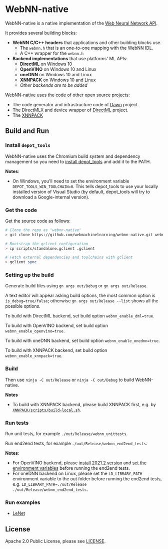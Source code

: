 # WebNN-native

WebNN-native is a native implementation of the [Web Neural Network API](https://webmachinelearning.github.io/webnn/).

It provides several building blocks:

 - **WebNN C/C++ headers** that applications and other building blocks use.
   - The `webnn.h` that is an one-to-one mapping with the WebNN IDL.
   - A C++ wrapper for the `webnn.h`
 - **Backend implementations** that use platforms' ML APIs:
   - **DirectML** on Windows 10
   - **OpenVINO** on Windows 10 and Linux
   - **oneDNN** on Windows 10 and Linux
   - **XNNPACK** on Windows 10 and Linux
   - _Other backends are to be added_

WebNN-native uses the code of other open source projects:

 * The code generator and infrastructure code of [Dawn](https://dawn.googlesource.com/dawn/) project.
 * The DirectMLX and device wrapper of [DirectML](https://github.com/microsoft/DirectML) project.
 * The [XNNPACK](https://github.com/google/XNNPACK)

## Build and Run

### Install `depot_tools`

WebNN-native uses the Chromium build system and dependency management so you need to [install depot_tools] and add it to the PATH.

[install depot_tools]: http://commondatastorage.googleapis.com/chrome-infra-docs/flat/depot_tools/docs/html/depot_tools_tutorial.html#_setting_up

**Notes**:
 * On Windows, you'll need to set the environment variable `DEPOT_TOOLS_WIN_TOOLCHAIN=0`. This tells depot_tools to use your locally installed version of Visual Studio (by default, depot_tools will try to download a Google-internal version).

### Get the code

Get the source code as follows:

```sh
# Clone the repo as "webnn-native"
> git clone https://github.com/webmachinelearning/webnn-native.git webnn-native && cd webnn-native

# Bootstrap the gclient configuration
> cp scripts/standalone.gclient .gclient

# Fetch external dependencies and toolchains with gclient
> gclient sync
```

### Setting up the build

Generate build files using `gn args out/Debug` or `gn args out/Release`.

A text editor will appear asking build options, the most common option is `is_debug=true/false`; otherwise `gn args out/Release --list` shows all the possible options.

To build with DirectML backend, set build option `webnn_enable_dml=true`.

To build with OpenVINO backend, set build option `webnn_enable_openvino=true`.

To build with oneDNN backend, set build option `webnn_enable_onednn=true`.

To build with XNNPACK backend, set build option `webnn_enable_xnnpack=true`.

### Build

Then use `ninja -C out/Release` or `ninja -C out/Debug` to build WebNN-native.

**Notes**
 * To build with XNNPACK backend, please build XNNPACK first, e.g. by [`XNNPACK/scripts/build-local.sh`](https://github.com/google/XNNPACK/blob/master/scripts/build-local.sh).

### Run tests

Run unit tests, for example `./out/Release/webnn_unittests`.

Run end2end tests, for example `./out/Release/webnn_end2end_tests`.

**Notes**:
 * For OpenVINO backend, please [install 2021.2 version](https://docs.openvinotoolkit.org/2021.2/openvino_docs_install_guides_installing_openvino_linux.html#install-openvino) and [set the environment variables](https://docs.openvinotoolkit.org/2021.2/openvino_docs_install_guides_installing_openvino_linux.html#set-the-environment-variables) before running the end2end tests.
 * For oneDNN backend on Linux, please set the `LD_LIBRARY_PATH` environment variable to the out folder before running the end2end tests, e.g. `LD_LIBRARY_PATH=./out/Release ./out/Release/webnn_end2end_tests`.

### Run examples

 * [LeNet](/examples/LeNet/README.md)

## License

Apache 2.0 Public License, please see [LICENSE](/LICENSE).
